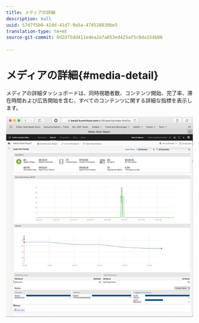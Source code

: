 ```yaml
---
title: メディアの詳細
description: null
uuid: 57d7f5b0-41dd-41d7-9a5a-474528839be5
translation-type: tm+mt
source-git-commit: 0d2d75dd411edea2a7a853ed425af5c6da154b06

---
```



# メディアの詳細{#media-detail}

メディアの詳細ダッシュボードは、同時視聴者数、コンテンツ開始、完了率、滞在時間および広告開始を含む、すべてのコンテンツに関する詳細な指標を表示します。

![](assets/media_detail.png)

